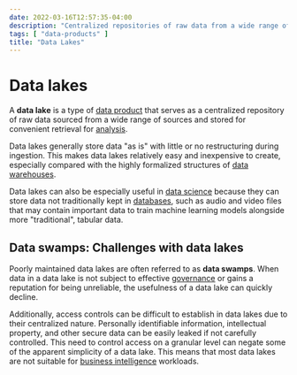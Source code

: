 ```yaml
---
date: 2022-03-16T12:57:35-04:00
description: "Centralized repositories of raw data from a wide range of sources"
tags: [ "data-products" ]
title: "Data Lakes"
---
```


# Data lakes

A **data lake** is a type of [data product](data-products.md) that serves as a centralized repository of raw data sourced from a wide range of sources and stored for convenient retrieval for [analysis](data-analysis.md).

Data lakes generally store data "as is" with little or no restructuring during ingestion. This makes data lakes relatively easy and inexpensive to create, especially compared with the highly formalized structures of [data warehouses](data-warehouses.md).

Data lakes can also be especially useful in [data science](data-science.md) because they can store data not traditionally kept in [databases](databases.md), such as audio and video files that may contain important data to train machine learning models alongside more "traditional", tabular data.

## Data swamps: Challenges with data lakes

Poorly maintained data lakes are often referred to as **data swamps**. When data in a data lake is not subject to effective [governance](data-governance.md) or gains a reputation for being unreliable, the usefulness of a data lake can quickly decline.

Additionally, access controls can be difficult to establish in data lakes due to their centralized nature. Personally identifiable information, intellectual property, and other secure data can be easily leaked if not carefully controlled. This need to control access on a granular level can negate some of the apparent simplicity of a data lake. This means that most data lakes are not suitable for [business intelligence](business-intelligence.md) workloads.
